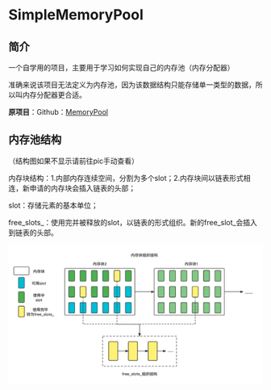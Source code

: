 # SimpleMemoryPool

## 简介

一个自学用的项目，主要用于学习如何实现自己的内存池（内存分配器）

准确来说该项目无法定义为内存池，因为该数据结构只能存储单一类型的数据，所以叫内存分配器更合适。

**原项目**：Github：[MemoryPool](https://github.com/cacay/MemoryPool)

## 内存池结构

（结构图如果不显示请前往pic手动查看）

内存块结构：1.内部内存连续空间，分割为多个slot；2.内存块间以链表形式相连，新申请的内存块会插入链表的头部；

slot：存储元素的基本单位；

free_slots_：使用完并被释放的slot，以链表的形式组织。新的free_slot_会插入到链表的头部。

![内存池结构](./pic/内存池结构.png)


